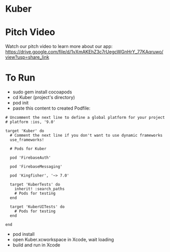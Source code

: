 # Kuber
# Pitch Video
  Watch our pitch video to learn more about our app: https://drive.google.com/file/d/1vXmAKEhZ3c7rUegcWGnHrY_77KAqruwo/view?usp=share_link
  
# To Run
* sudo gem install cocoapods
* cd Kuber (project's directory)
* pod init
* paste this content to created Podfile:<br>
``` 
# Uncomment the next line to define a global platform for your project
# platform :ios, '9.0'

target 'Kuber' do
  # Comment the next line if you don't want to use dynamic frameworks
  use_frameworks!

  # Pods for Kuber

  pod 'FirebaseAuth'
  
  pod 'FirebaseMessaging'
  
  pod 'Kingfisher', '~> 7.0'

  target 'KuberTests' do
    inherit! :search_paths
    # Pods for testing
  end

  target 'KuberUITests' do
    # Pods for testing
  end

end 
```
* pod install
* open Kuber.xcworkspace in Xcode, wait loading
* build and run in Xcode
